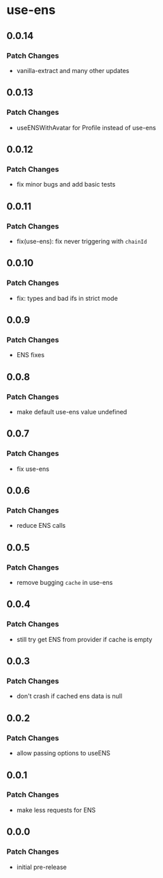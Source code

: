 # use-ens

## 0.0.14

### Patch Changes

- vanilla-extract and many other updates

## 0.0.13

### Patch Changes

- useENSWithAvatar for Profile instead of use-ens

## 0.0.12

### Patch Changes

- fix minor bugs and add basic tests

## 0.0.11

### Patch Changes

- fix(use-ens): fix never triggering with `chainId`

## 0.0.10

### Patch Changes

- fix: types and bad ifs in strict mode

## 0.0.9

### Patch Changes

- ENS fixes

## 0.0.8

### Patch Changes

- make default use-ens value undefined

## 0.0.7

### Patch Changes

- fix use-ens

## 0.0.6

### Patch Changes

- reduce ENS calls

## 0.0.5

### Patch Changes

- remove bugging `cache` in use-ens

## 0.0.4

### Patch Changes

- still try get ENS from provider if cache is empty

## 0.0.3

### Patch Changes

- don't crash if cached ens data is null

## 0.0.2

### Patch Changes

- allow passing options to useENS

## 0.0.1

### Patch Changes

- make less requests for ENS

## 0.0.0

### Patch Changes

- initial pre-release
